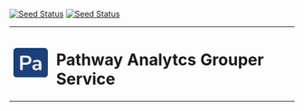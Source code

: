 [![Seed Status](https://api.seed.run/pwa/pwa-grouper/stages/dev/build_badge)](https://console.seed.run/pwa/pwa-grouper)
[![Seed Status](https://api.seed.run/pwa/pwa-grouper/stages/prod/build_badge)](https://console.seed.run/pwa/pwa-grouper)

<table style="border: none;">
  <tr>
    <td><img src="./packages/frontend/static/logo.png" alt="Logo" width="75"/></td>
    <td><h1>Pathway Analytcs Grouper Service</h1></td>
  </tr>
</table>

